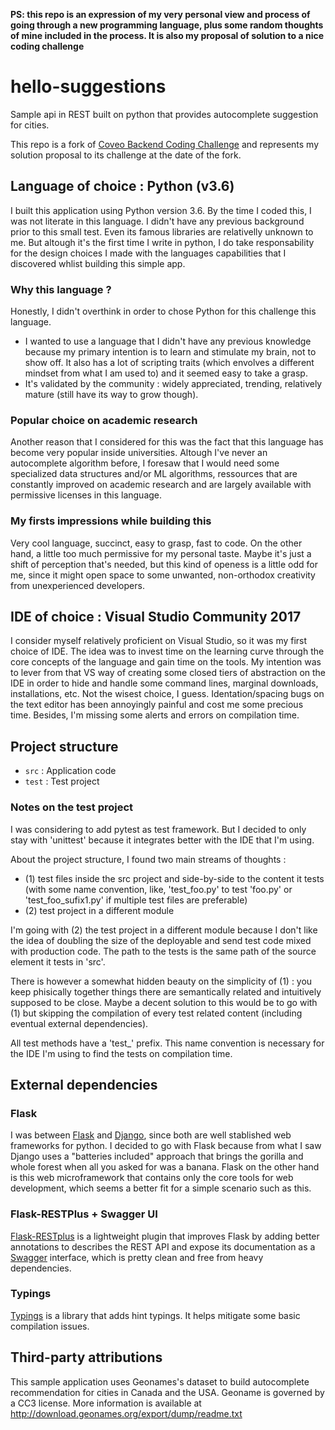 **PS: this repo is an expression of my very personal view and process of going through a new programming language, plus some random thoughts of mine included in the process. It is also my proposal of solution to a nice coding challenge**

# hello-suggestions
Sample api in REST built on python that provides autocomplete suggestion for cities. 

This repo is a fork of [Coveo Backend Coding Challenge](https://github.com/coveo/backend-coding-challenge) and represents my solution proposal to its challenge at the date of the fork.

## Language of choice : Python (v3.6)
I built this application using Python version 3.6. By the time I coded this, I was not literate in this language. I didn't have any previous background prior to this small test. Even its famous libraries are relativelly unknown to me. But altough it's the first time I write in python, I do take responsability for the design choices I made with the languages capabilities that I discovered whlist building this simple app.

### Why this language ?
Honestly, I didn't overthink in order to chose Python for this challenge this language. 
- I wanted to use a language that I didn't have any previous knowledge because my primary intention is to learn and stimulate my brain, not to show off. It also has a lot of scripting traits (which envolves a different mindset from what I am used to) and it seemed easy to take a grasp.
- It's validated by the community : widely appreciated, trending, relatively mature (still have its way to grow though).

### Popular choice on academic research
Another reason that I considered for this was the fact that this language has become very popular inside universities. Altough I've never an autocomplete algorithm before, I foresaw that I would need some specialized data structures and/or ML algorithms, ressources that are constantly improved on academic research and are largely available with permissive licenses in this language.

### My firsts impressions while building this
Very cool language, succinct, easy to grasp, fast to code. On the other hand, a little too much permissive for my personal taste. Maybe it's just a shift of perception that's needed, but this kind of openess is a little odd for me, since it might open space to some unwanted, non-orthodox creativity from unexperienced developers.

## IDE of choice : Visual Studio Community 2017
I consider myself relatively proficient on Visual Studio, so it was my first choice of IDE. The idea was to invest time on the learning curve through the core concepts of the language and gain time on the tools. My intention was to lever from that VS way of creating some closed tiers of abstraction on the IDE in order to hide and handle some command lines, marginal downloads, installations, etc. Not the wisest choice, I guess. Identation/spacing bugs on the text editor has been annoyingly painful and cost me some precious time. Besides, I'm missing some alerts and errors on compilation time.

## Project structure
- ```src``` : Application code
- ```test``` : Test project

### Notes on the test project

I was considering to add pytest as test framework. But I decided to only stay with 'unittest' because it integrates better with the IDE that I'm using.

About the project structure, I found two main streams of thoughts :
- (1) test files inside the src project and side-by-side to the content it tests (with some name convention, like, 'test_foo.py' to test 'foo.py' or 'test_foo_sufix1.py' if multiple test files are preferable)
- (2) test project in a different module
    
I'm going with (2) the test project in a different module because I don't like the idea of doubling the size of the deployable and send test code mixed with production code. The path to the tests is the same path of the source element it tests in 'src'.
    
There is however a somewhat hidden beauty on the simplicity of (1) : you keep phisically together things there are semantically related and intuitively supposed to be close.  Maybe a decent solution to this would be to go with (1) but skipping the compilation of every test related content (including eventual external dependencies).

All test methods have a 'test_' prefix.  This name convention is necessary for the IDE I'm using to find the tests on compilation time.

## External dependencies

### Flask
I was between [Flask](http://flask.pocoo.org/) and [Django](https://www.djangoproject.com/), since both are well stablished web frameworks for python. I decided to go with Flask because from what I saw Django uses a "batteries included" approach that brings the gorilla and whole forest when all you asked for was a banana. Flask on the other hand is this web microframework that contains only the core tools for web development, which seems a better fit for a simple scenario such as this.

### Flask-RESTPlus + Swagger UI
[Flask-RESTplus](http://flask-restplus.readthedocs.io/en/stable/) is a lightweight plugin that improves Flask by adding better annotations to describes the REST API and expose its documentation as a [Swagger](https://swagger.io/tools/swagger-ui/) interface, which is pretty clean and free from heavy dependencies.

### Typings
[Typings](https://docs.python.org/3/library/typing.html) is a library that adds hint typings. It helps mitigate some basic compilation issues.

## Third-party attributions

This sample application uses Geonames's dataset to build autocomplete recommendation for cities in Canada and the USA. Geoname is governed by a CC3 license. More information is available at http://download.geonames.org/export/dump/readme.txt
